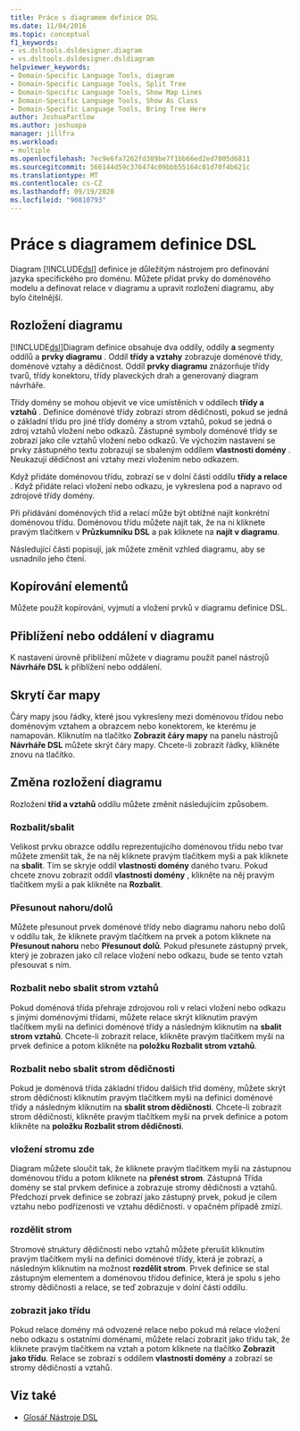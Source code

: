 ```yaml
---
title: Práce s diagramem definice DSL
ms.date: 11/04/2016
ms.topic: conceptual
f1_keywords:
- vs.dsltools.dsldesigner.diagram
- vs.dsltools.dsldesigner.dsldiagram
helpviewer_keywords:
- Domain-Specific Language Tools, diagram
- Domain-Specific Language Tools, Split Tree
- Domain-Specific Language Tools, Show Map Lines
- Domain-Specific Language Tools, Show As Class
- Domain-Specific Language Tools, Bring Tree Here
author: JoshuaPartlow
ms.author: joshuapa
manager: jillfra
ms.workload:
- multiple
ms.openlocfilehash: 7ec9e6fa7262fd389be7f1bb66ed2ed7005d6811
ms.sourcegitcommit: 566144d59c376474c09bbb55164c01d70f4b621c
ms.translationtype: MT
ms.contentlocale: cs-CZ
ms.lasthandoff: 09/19/2020
ms.locfileid: "90810793"
---
```

# <a name="working-with-the-dsl-definition-diagram"></a>Práce s diagramem definice DSL
Diagram [!INCLUDE[dsl](../modeling/includes/dsl_md.md)] definice je důležitým nástrojem pro definování jazyka specifického pro doménu. Můžete přidat prvky do doménového modelu a definovat relace v diagramu a upravit rozložení diagramu, aby bylo čitelnější.

## <a name="the-layout-of-the-diagram"></a>Rozložení diagramu
 [!INCLUDE[dsl](../modeling/includes/dsl_md.md)]Diagram definice obsahuje dva oddíly, oddíly **a** segmenty oddílů a **prvky diagramu** . Oddíl **třídy a vztahy** zobrazuje doménové třídy, doménové vztahy a dědičnost. Oddíl **prvky diagramu** znázorňuje třídy tvarů, třídy konektoru, třídy plaveckých drah a generovaný diagram návrháře.

 Třídy domény se mohou objevit ve více umístěních v oddílech **třídy a vztahů** . Definice doménové třídy zobrazí strom dědičnosti, pokud se jedná o základní třídu pro jiné třídy domény a strom vztahů, pokud se jedná o zdroj vztahů vložení nebo odkazů. Zástupné symboly doménové třídy se zobrazí jako cíle vztahů vložení nebo odkazů. Ve výchozím nastavení se prvky zástupného textu zobrazují se sbaleným oddílem **vlastnosti domény** . Neukazují dědičnost ani vztahy mezi vložením nebo odkazem.

 Když přidáte doménovou třídu, zobrazí se v dolní části oddílu **třídy a relace** . Když přidáte relaci vložení nebo odkazu, je vykreslena pod a napravo od zdrojové třídy domény.

 Při přidávání doménových tříd a relací může být obtížné najít konkrétní doménovou třídu. Doménovou třídu můžete najít tak, že na ni kliknete pravým tlačítkem v **Průzkumníku DSL** a pak kliknete na **najít v diagramu**.

 Následující části popisují, jak můžete změnit vzhled diagramu, aby se usnadnilo jeho čtení.

## <a name="copying-elements"></a>Kopírování elementů
 Můžete použít kopírování, vyjmutí a vložení prvků v diagramu definice DSL.

## <a name="zooming-in-or-out-on-the-diagram"></a>Přiblížení nebo oddálení v diagramu
 K nastavení úrovně přiblížení můžete v diagramu použít panel nástrojů **Návrháře DSL** k přiblížení nebo oddálení.

## <a name="hiding-map-lines"></a>Skrytí čar mapy
 Čáry mapy jsou řádky, které jsou vykresleny mezi doménovou třídou nebo doménovým vztahem a obrazcem nebo konektorem, ke kterému je namapován. Kliknutím na tlačítko **Zobrazit čáry mapy** na panelu nástrojů **Návrháře DSL** můžete skrýt čáry mapy. Chcete-li zobrazit řádky, klikněte znovu na tlačítko.

## <a name="changing-the-diagram-layout"></a>Změna rozložení diagramu
 Rozložení **tříd a vztahů** oddílu můžete změnit následujícím způsobem.

### <a name="expandcollapse"></a>Rozbalit/sbalit
 Velikost prvku obrazce oddílu reprezentujícího doménovou třídu nebo tvar můžete zmenšit tak, že na něj kliknete pravým tlačítkem myši a pak kliknete na **sbalit**. Tím se skryje oddíl **vlastnosti domény** daného tvaru. Pokud chcete znovu zobrazit oddíl **vlastnosti domény** , klikněte na něj pravým tlačítkem myši a pak klikněte na **Rozbalit**.

### <a name="move-updown"></a>Přesunout nahoru/dolů
 Můžete přesunout prvek doménové třídy nebo diagramu nahoru nebo dolů v oddílu tak, že kliknete pravým tlačítkem na prvek a potom kliknete na **Přesunout nahoru** nebo **Přesunout dolů**. Pokud přesunete zástupný prvek, který je zobrazen jako cíl relace vložení nebo odkazu, bude se tento vztah přesouvat s ním.

### <a name="expandcollapse-relationships-tree"></a>Rozbalit nebo sbalit strom vztahů
 Pokud doménová třída přehraje zdrojovou roli v relaci vložení nebo odkazu s jinými doménovými třídami, můžete relace skrýt kliknutím pravým tlačítkem myši na definici doménové třídy a následným kliknutím na **sbalit strom vztahů**. Chcete-li zobrazit relace, klikněte pravým tlačítkem myši na prvek definice a potom klikněte na **položku Rozbalit strom vztahů**.

### <a name="expandcollapse-inheritance-tree"></a>Rozbalit nebo sbalit strom dědičnosti
 Pokud je doménová třída základní třídou dalších tříd domény, můžete skrýt strom dědičnosti kliknutím pravým tlačítkem myši na definici doménové třídy a následným kliknutím na **sbalit strom dědičnosti**. Chcete-li zobrazit strom dědičnosti, klikněte pravým tlačítkem myši na prvek definice a potom klikněte na **položku Rozbalit strom dědičnosti**.

### <a name="bring-tree-here"></a>vložení stromu zde
 Diagram můžete sloučit tak, že kliknete pravým tlačítkem myši na zástupnou doménovou třídu a potom kliknete na **přenést strom**. Zástupná Třída domény se stal prvkem definice a zobrazuje stromy dědičnosti a vztahů. Předchozí prvek definice se zobrazí jako zástupný prvek, pokud je cílem vztahu nebo podřízenosti ve vztahu dědičnosti. v opačném případě zmizí.

### <a name="split-tree"></a>rozdělit strom
 Stromové struktury dědičnosti nebo vztahů můžete přerušit kliknutím pravým tlačítkem myši na definici doménové třídy, která je zobrazí, a následným kliknutím na možnost **rozdělit strom**. Prvek definice se stal zástupným elementem a doménovou třídou definice, která je spolu s jeho stromy dědičnosti a relace, se teď zobrazuje v dolní části oddílu.

### <a name="show-as-class"></a>zobrazit jako třídu
 Pokud relace domény má odvozené relace nebo pokud má relace vložení nebo odkazu s ostatními doménami, můžete relaci zobrazit jako třídu tak, že kliknete pravým tlačítkem na vztah a potom kliknete na tlačítko **Zobrazit jako třídu**. Relace se zobrazí s oddílem **vlastnosti domény** a zobrazí se stromy dědičnosti a vztahů.

## <a name="see-also"></a>Viz také

- [Glosář Nástroje DSL](/previous-versions/bb126564(v=vs.100))